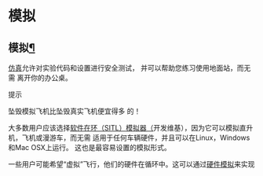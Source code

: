 # 模拟

## 模拟[¶](https://ardupilot.org/copter/docs/common-simulation.html#simulation)

[仿真](https://ardupilot.org/dev/docs/simulation-2.html#simulation-2)允许对实验代码和设置进行安全测试， 并可以帮助您练习使用地面站，而无需 离开你的办公桌。

提示

坠毁模拟飞机比坠毁真实飞机便宜得多 的！

大多数用户应该选择[软件在环（SITL）模拟器（](https://ardupilot.org/dev/docs/sitl-simulator-software-in-the-loop.html#sitl-simulator-software-in-the-loop)开发维基），因为它可以模拟直升机，飞机或漫游车，而无需 适用于任何车辆硬件，并且可以在Linux，Windows和Mac OSX上运行。 这也是最容易设置的模拟形式。

一些用户可能希望“虚拟”飞行，他们的硬件在循环中。这可以通过[硬件模拟](https://ardupilot.org/dev/docs/sim-on-hardware.html#sim-on-hardware)来实现
